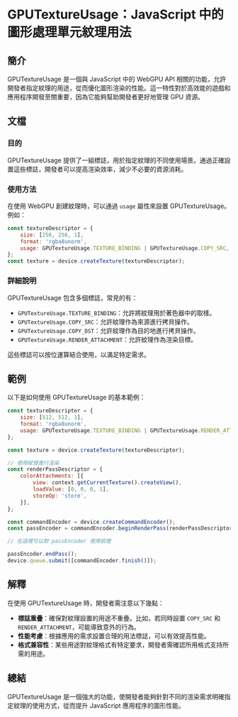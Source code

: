 <!--
Meta Description: # GPUTextureUsage：JavaScript 中的圖形處理單元紋理用法 ## 簡介 GPUTextureUsage 是一個與 JavaScript 中的 WebGPU API 相關的功能，允許開發者指定紋理的用途，從而優化圖形渲染的性能。這一特性對於高效能的遊戲和應用程序開發至關重要，因...
Meta Keywords: gputextureusage, const, javascript, texturedescriptor, device
-->

# GPUTextureUsage：JavaScript 中的圖形處理單元紋理用法

## 簡介
GPUTextureUsage 是一個與 JavaScript 中的 WebGPU API 相關的功能，允許開發者指定紋理的用途，從而優化圖形渲染的性能。這一特性對於高效能的遊戲和應用程序開發至關重要，因為它能夠幫助開發者更好地管理 GPU 資源。

## 文檔
### 目的
GPUTextureUsage 提供了一組標誌，用於指定紋理的不同使用場景。通過正確設置這些標誌，開發者可以提高渲染效率，減少不必要的資源消耗。

### 使用方法
在使用 WebGPU 創建紋理時，可以通過 `usage` 屬性來設置 GPUTextureUsage。例如：

```javascript
const textureDescriptor = {
    size: [256, 256, 1],
    format: 'rgba8unorm',
    usage: GPUTextureUsage.TEXTURE_BINDING | GPUTextureUsage.COPY_SRC,
};
const texture = device.createTexture(textureDescriptor);
```

### 詳細說明
GPUTextureUsage 包含多個標誌，常見的有：

- `GPUTextureUsage.TEXTURE_BINDING`：允許將紋理用於著色器中的取樣。
- `GPUTextureUsage.COPY_SRC`：允許紋理作為來源進行拷貝操作。
- `GPUTextureUsage.COPY_DST`：允許紋理作為目的地進行拷貝操作。
- `GPUTextureUsage.RENDER_ATTACHMENT`：允許紋理作為渲染目標。

這些標誌可以按位運算結合使用，以滿足特定需求。

## 範例
以下是如何使用 GPUTextureUsage 的基本範例：

```javascript
const textureDescriptor = {
    size: [512, 512, 1],
    format: 'rgba8unorm',
    usage: GPUTextureUsage.TEXTURE_BINDING | GPUTextureUsage.RENDER_ATTACHMENT,
};

const texture = device.createTexture(textureDescriptor);

// 使用紋理進行渲染
const renderPassDescriptor = {
    colorAttachments: [{
        view: context.getCurrentTexture().createView(),
        loadValue: [0, 0, 0, 1],
        storeOp: 'store',
    }],
};

const commandEncoder = device.createCommandEncoder();
const passEncoder = commandEncoder.beginRenderPass(renderPassDescriptor);

// 在這裡可以對 passEncoder 使用紋理

passEncoder.endPass();
device.queue.submit([commandEncoder.finish()]);
```

## 解釋
在使用 GPUTextureUsage 時，開發者需注意以下幾點：

- **標誌重疊**：確保對紋理設置的用途不重疊。比如，若同時設置 `COPY_SRC` 和 `RENDER_ATTACHMENT`，可能導致意外的行為。
- **性能考慮**：根據應用的需求設置合理的用法標誌，可以有效提高性能。
- **格式兼容性**：某些用途對紋理格式有特定要求，開發者需確認所用格式支持所需的用途。

## 總結
GPUTextureUsage 是一個強大的功能，使開發者能夠針對不同的渲染需求明確指定紋理的使用方式，從而提升 JavaScript 應用程序的圖形性能。